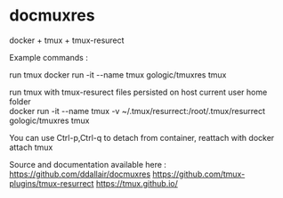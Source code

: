 # docmuxres
docker + tmux + tmux-resurect

Example commands :

run tmux
docker run -it --name tmux gologic/tmuxres tmux

run tmux with tmux-resurect files persisted on host current user home folder<br>
docker run -it --name tmux -v ~/.tmux/resurrect:/root/.tmux/resurrect gologic/tmuxres tmux

You can use Ctrl-p,Ctrl-q to detach from container, reattach with
docker attach tmux

Source and documentation available here :
https://github.com/ddallair/docmuxres
https://github.com/tmux-plugins/tmux-resurrect
https://tmux.github.io/
